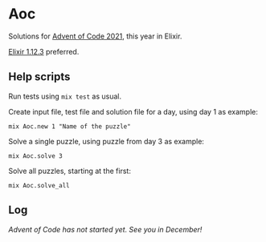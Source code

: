 # Aoc

Solutions for [Advent of Code 2021][1], this year in Elixir.

[Elixir 1.12.3][2] preferred.

## Help scripts

Run tests using `mix test` as usual. 

Create input file, test file and solution file for a day,
using day 1 as example:

    mix Aoc.new 1 "Name of the puzzle"

Solve a single puzzle, using puzzle from day 3 as example:

    mix Aoc.solve 3

Solve all puzzles, starting at the first:

    mix Aoc.solve_all

## Log

_Advent of Code has not started yet. See you in December!_

[1]: https://adventofcode.com/
[2]: https://hexdocs.pm/elixir/Kernel.html